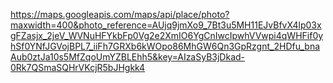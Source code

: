 https://maps.googleapis.com/maps/api/place/photo?maxwidth=400&photo_reference=AUjq9jmXo9_7Bt3u5MH11EJvBfvX4lp03xgFZasjx_2jeV_WVNuHFYkbFp0Vg2e2XmIO6YgCnIwcIpwhVVwpi4qWHFif0yhSf0YNfJGVojBPL7_iiFh7GRXb6kWOpo86MhGW6Qn3GpRzgnt_2HDfu_bnaAub0ztJa10s5MfZqoUmYZBLEhh5&key=AIzaSyB3jDkad-0Rk7QSmaSQHrVKcjR5bJHgkk4